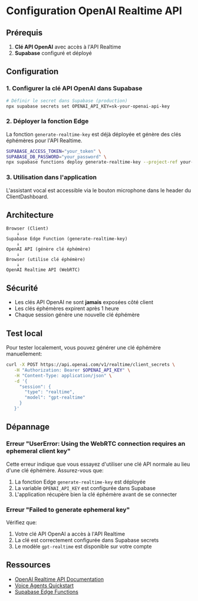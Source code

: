 # Configuration OpenAI Realtime API

## Prérequis

1. **Clé API OpenAI** avec accès à l'API Realtime
2. **Supabase** configuré et déployé

## Configuration

### 1. Configurer la clé API OpenAI dans Supabase

```bash
# Définir le secret dans Supabase (production)
npx supabase secrets set OPENAI_API_KEY=sk-your-openai-api-key
```

### 2. Déployer la fonction Edge

La fonction `generate-realtime-key` est déjà déployée et génère des clés éphémères pour l'API Realtime.

```bash
SUPABASE_ACCESS_TOKEN="your_token" \
SUPABASE_DB_PASSWORD="your_password" \
npx supabase functions deploy generate-realtime-key --project-ref your-project-ref
```

### 3. Utilisation dans l'application

L'assistant vocal est accessible via le bouton microphone dans le header du ClientDashboard.

## Architecture

```
Browser (Client) 
    ↓
Supabase Edge Function (generate-realtime-key)
    ↓
OpenAI API (génère clé éphémère)
    ↓
Browser (utilise clé éphémère)
    ↓
OpenAI Realtime API (WebRTC)
```

## Sécurité

- Les clés API OpenAI ne sont **jamais** exposées côté client
- Les clés éphémères expirent après 1 heure
- Chaque session génère une nouvelle clé éphémère

## Test local

Pour tester localement, vous pouvez générer une clé éphémère manuellement:

```bash
curl -X POST https://api.openai.com/v1/realtime/client_secrets \
   -H "Authorization: Bearer $OPENAI_API_KEY" \
   -H "Content-Type: application/json" \
   -d '{
     "session": {
       "type": "realtime",
       "model": "gpt-realtime"
     }
   }'
```

## Dépannage

### Erreur "UserError: Using the WebRTC connection requires an ephemeral client key"

Cette erreur indique que vous essayez d'utiliser une clé API normale au lieu d'une clé éphémère. Assurez-vous que:
1. La fonction Edge `generate-realtime-key` est déployée
2. La variable `OPENAI_API_KEY` est configurée dans Supabase
3. L'application récupère bien la clé éphémère avant de se connecter

### Erreur "Failed to generate ephemeral key"

Vérifiez que:
1. Votre clé API OpenAI a accès à l'API Realtime
2. La clé est correctement configurée dans Supabase secrets
3. Le modèle `gpt-realtime` est disponible sur votre compte

## Ressources

- [OpenAI Realtime API Documentation](https://platform.openai.com/docs/guides/realtime)
- [Voice Agents Quickstart](https://openai.github.io/openai-agents-js/guides/voice-agents/quickstart/)
- [Supabase Edge Functions](https://supabase.com/docs/guides/functions)